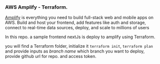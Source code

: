 ### AWS Amplify - Terraform.

[Amplify](https://aws.amazon.com/amplify/) is everything you need to build full-stack web and mobile apps on AWS. Build and host your frontend, add features like auth and storage, connect to real-time data sources, deploy, and scale to millions of users

In this repo. a sample frontend nextJs is deploy to amplify using Terraform.

you will find a Terraform folder, initialize it `terraform init`, `terraform plan` and provide inputs as _branch name_ which branch you want to deploy, provide github url for repo. and access token.